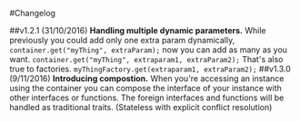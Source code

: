 #Changelog

##v1.2.1 (31/10/2016)
**Handling multiple dynamic parameters.** While previously you could add only one extra param dynamically, `container.get("myThing", extraParam);` now you can add as many as you want. `container.get("myThing", extraparam1, extraParam2);` That's also true to factories. `myThingFactory.get(extraparam1, extraParam2);`
##v1.3.0 (9/11/2016)
**Introducing compostion.** When you're accessing an instance using the container you can compose the interface of your instance with other interfaces or functions. The foreign interfaces and functions will be handled as traditional traits. (Stateless with explicit conflict resolution)